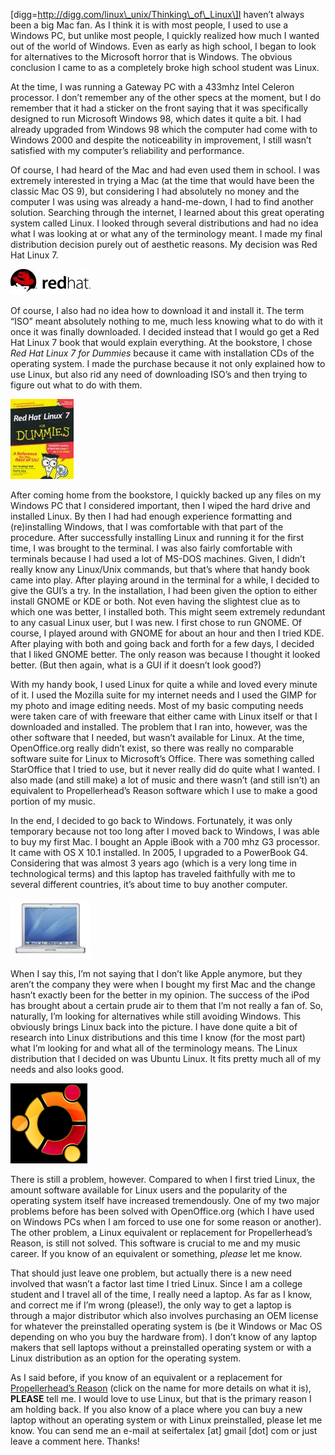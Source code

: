 \[digg=http://digg.com/linux\_unix/Thinking\_of\_Linux\]I haven’t always been a big Mac fan. As I think it is with most people, I used to use a Windows PC, but unlike most people, I quickly realized how much I wanted out of the world of Windows. Even as early as high school, I began to look for alternatives to the Microsoft horror that is Windows. The obvious conclusion I came to as a completely broke high school student was Linux.

At the time, I was running a Gateway PC with a 433mhz Intel Celeron processor. I don’t remember any of the other specs at the moment, but I do remember that it had a sticker on the front saying that it was specifically designed to run Microsoft Windows 98, which dates it quite a bit. I had already upgraded from Windows 98 which the computer had come with to Windows 2000 and despite the noticeability in improvement, I still wasn’t satisfied with my computer’s reliability and performance.

Of course, I had heard of the Mac and had even used them in school. I was extremely interested in trying a Mac (at the time that would have been the classic Mac OS 9), but considering I had absolutely no money and the computer I was using was already a hand-me-down, I had to find another solution. Searching through the internet, I learned about this great operating system called Linux. I looked through several distributions and had no idea what I was looking at or what any of the terminology meant. I made my final distribution decision purely out of aesthetic reasons. My decision was Red Hat Linux 7.

[![Red Hat Logo](redhat-logo.thumbnail.jpg)](https://i0.wp.com/alexseifert.wordpress.com/wp-content/uploads/2007/11/redhat-logo.jpg "Red Hat Logo")

Of course, I also had no idea how to download it and install it. The term “ISO” meant absolutely nothing to me, much less knowing what to do with it once it was finally downloaded. I decided instead that I would go get a Red Hat Linux 7 book that would explain everything. At the bookstore, I chose *Red Hat Linux 7 for Dummies* because it came with installation CDs of the operating system. I made the purchase because it not only explained how to use Linux, but also rid any need of downloading ISO’s and then trying to figure out what to do with them.

![Red Hat Linux 7 for Dummies](076450795802lzzzzzzz.thumbnail.jpg)

After coming home from the bookstore, I quickly backed up any files on my Windows PC that I considered important, then I wiped the hard drive and installed Linux. By then I had had enough experience formatting and (re)installing Windows, that I was comfortable with that part of the procedure. After successfully installing Linux and running it for the first time, I was brought to the terminal. I was also fairly comfortable with terminals because I had used a lot of MS-DOS machines. Given, I didn’t really know any Linux/Unix commands, but that’s where that handy book came into play. After playing around in the terminal for a while, I decided to give the GUI’s a try. In the installation, I had been given the option to either install GNOME or KDE or both. Not even having the slightest clue as to which one was better, I installed both. This might seem extremely redundant to any casual Linux user, but I was new. I first chose to run GNOME. Of course, I played around with GNOME for about an hour and then I tried KDE. After playing with both and going back and forth for a few days, I decided that I liked GNOME better. The only reason was because I thought it looked better. (But then again, what is a GUI if it doesn’t look good?)

With my handy book, I used Linux for quite a while and loved every minute of it. I used the Mozilla suite for my internet needs and I used the GIMP for my photo and image editing needs. Most of my basic computing needs were taken care of with freeware that either came with Linux itself or that I downloaded and installed. The problem that I ran into, however, was the other software that I needed, but wasn’t available for Linux. At the time, OpenOffice.org really didn’t exist, so there was really no comparable software suite for Linux to Microsoft’s Office. There was something called StarOffice that I tried to use, but it never really did do quite what I wanted. I also made (and still make) a lot of music and there wasn’t (and still isn’t) an equivalent to Propellerhead’s Reason software which I use to make a good portion of my music.

In the end, I decided to go back to Windows. Fortunately, it was only temporary because not too long after I moved back to Windows, I was able to buy my first Mac. I bought an Apple iBook with a 700 mhz G3 processor. It came with OS X 10.1 installed. In 2005, I upgraded to a PowerBook G4. Considering that was almost 3 years ago (which is a very long time in technological terms) and this laptop has traveled faithfully with me to several different countries, it’s about time to buy another computer.

[![Apple PowerBook 12](apple_powerbook_12.thumbnail.jpg)](https://i0.wp.com/alexseifert.wordpress.com/wp-content/uploads/2007/11/apple_powerbook_12.jpg "Apple PowerBook 12")

When I say this, I’m not saying that I don’t like Apple anymore, but they aren’t the company they were when I bought my first Mac and the change hasn’t exactly been for the better in my opinion. The success of the iPod has brought about a certain prude air to them that I’m not really a fan of. So, naturally, I’m looking for alternatives while still avoiding Windows. This obviously brings Linux back into the picture. I have done quite a bit of research into Linux distributions and this time I know (for the most part) what I’m looking for and what all of the terminology means. The Linux distribution that I decided on was Ubuntu Linux. It fits pretty much all of my needs and also looks good.

[![Ubuntu Logo](ubuntu-logo.thumbnail.jpg)](https://i0.wp.com/alexseifert.wordpress.com/wp-content/uploads/2007/11/ubuntu-logo.jpg "Ubuntu Logo")

There is still a problem, however. Compared to when I first tried Linux, the amount software available for Linux users and the popularity of the operating system itself have increased tremendously. One of my two major problems before has been solved with OpenOffice.org (which I have used on Windows PCs when I am forced to use one for some reason or another). The other problem, a Linux equivalent or replacement for Propellerhead’s Reason, is still not solved. This software is crucial to me and my music career. If you know of an equivalent or something, *please* let me know.

That should just leave one problem, but actually there is a new need involved that wasn’t a factor last time I tried Linux. Since I am a college student and I travel all of the time, I really need a laptop. As far as I know, and correct me if I’m wrong (please!), the only way to get a laptop is through a major distributor which also involves purchasing an OEM license for whatever the preinstalled operating system is (be it Windows or Mac OS depending on who you buy the hardware from). I don’t know of any laptop makers that sell laptops without a preinstalled operating system or with a Linux distribution as an option for the operating system.

As I said before, if you know of an equivalent or a replacement for [Propellerhead’s Reason](http://www.propellerheads.se/products/reason/) (click on the name for more details on what it is), **PLEASE** tell me. I would love to use Linux, but that is the primary reason I am holding back. If you also know of a place where you can buy a new laptop without an operating system or with Linux preinstalled, please let me know. You can send me an e-mail at seifertalex \[at\] gmail \[dot\] com or just leave a comment here. Thanks!